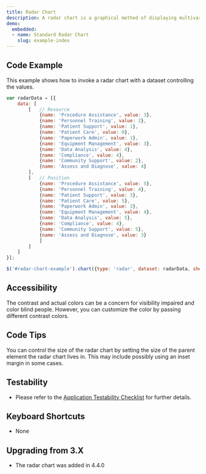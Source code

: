 ```yaml
---
title: Radar Chart
description: A radar chart is a graphical method of displaying multivariate data in the form of a two-dimensional chart of three or more quantitative variables represented on axes starting from the same point.
demo:
  embedded:
  - name: Standard Radar Chart
    slug: example-index
---
```


## Code Example

This example shows how to invoke a radar chart with a dataset controlling the values.

```javascript
var radarData = [{
    data: [
        [   // Resource
            {name: 'Procedure Assistance', value: 3},
            {name: 'Personnel Training', value: 2},
            {name: 'Patient Support', value: 1},
            {name: 'Patient Care', value: 0},
            {name: 'Paperwork Admin', value: 1},
            {name: 'Equipment Management', value: 3},
            {name: 'Data Analysis', value: 4},
            {name: 'Compliance', value: 4},
            {name: 'Community Support', value: 2},
            {name: 'Assess and Diagnose', value: 4}
        ],
        [   // Position
            {name: 'Procedure Assistance', value: 5},
            {name: 'Personnel Training', value: 4},
            {name: 'Patient Support', value: 3},
            {name: 'Patient Care', value: 5},
            {name: 'Paperwork Admin', value: 3},
            {name: 'Equipment Management', value: 4},
            {name: 'Data Analysis', value: 5},
            {name: 'Compliance', value: 4},
            {name: 'Community Support', value: 5},
            {name: 'Assess and Diagnose', value: 3}
            ]
        ]
    ]
}];

$('#radar-chart-example').chart({type: 'radar', dataset: radarData, showAxisLabels: false});
```

## Accessibility

The contrast and actual colors can be a concern for visibility impaired and color blind people. However, you can customize the color by passing different contrast colors.

## Code Tips

You can control the size of the radar chart by setting the size of the parent element the radar chart lives in.
This may include possibly using an inset margin in some cases.

## Testability

- Please refer to the [Application Testability Checklist](https://design.infor.com/resources/application-testability-checklist) for further details.

## Keyboard Shortcuts

- None

## Upgrading from 3.X

- The radar chart was added in 4.4.0
